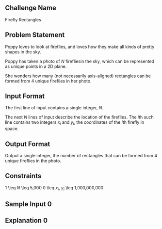 ## Challenge Name

Firefly Rectangles

## Problem Statement

Poppy loves to look at fireflies, and loves how they make all kinds of pretty shapes in the sky. 

Poppy has taken a photo of $N$ firefliesin the sky, which can be represented as unique points in a 2D plane.

She wonders how many (not necessarily axis-aligned) rectangles can be formed from 4 unique fireflies in her photo.

## Input Format

The first line of input contains a single integer, $N$.

The next $N$ lines of input describe the location of the fireflies. The $i$th such line contains two integers $x_i$ and $y_i$, the coordinates of the $i$th firefly in space.

## Output Format

Output a single integer, the number of rectangles that can be formed from 4 unique fireflies in the photo.

## Constraints

1 \leq $N$ \leq 5,000
0 \leq $x_i$, $y_i$ \leq 1,000,000,000

## Sample Input 0

## Explanation 0
